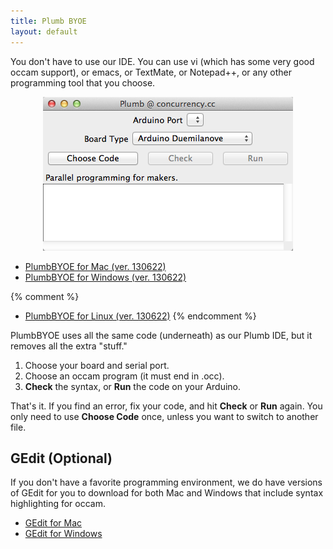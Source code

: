 ```yaml
---
title: Plumb BYOE
layout: default
---
```



You don't have to use our IDE. You can use vi (which has some very good occam support), or emacs, or TextMate, or Notepad++, or any other programming tool that you choose.


<p align="center">
  <img src="/docs/images/byoe.png" width="400px" />
</p>


* [PlumbBYOE for Mac (ver. 130622)][mac-plumbbyoe]
* [PlumbBYOE for Windows (ver. 130622)][windows-plumbbyoe]

{% comment %}
* [PlumbBYOE for Linux (ver. 130622)][linux-plumbbyoe]
{% endcomment %}

[mac-plumbbyoe]: http://jadud.com/downloads/plumb/PlumbBYOE-20130622.dmg
[windows-plumbbyoe]: http://jadud.com/downloads/plumb/PlumbBOYE-20130622.zip
[linux-plumbbyoe]: http://jadud.com/downloads/plumb/PlumbBYOE-20130622.tar.gz



PlumbBYOE uses all the same code (underneath) as our Plumb IDE, but it removes all the extra "stuff." 

1. Choose your board and serial port.
1. Choose an occam program (it must end in .occ).
1. **Check** the syntax, or **Run** the code on your Arduino.

That's it. If you find an error, fix your code, and hit **Check** or **Run** again. You only need to use **Choose Code** once, unless you want to switch to another file.


## GEdit (Optional)

If you don't have a favorite programming environment, we do have versions of GEdit for you to download for both Mac and Windows that include syntax highlighting for occam.

* [GEdit for Mac][mac-gedit]
* [GEdit for Windows][windows-gedit]

[mac-gedit]: http://jadud.com/downloads/plumb/gedit.app.zip
[windows-gedit]: http://jadud.com/downloads/plumb/gedit-win.zip

